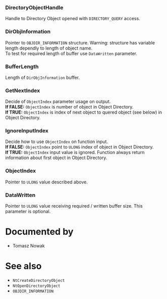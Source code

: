 ### DirectoryObjectHandle

Handle to Directory Object opened with `DIRECTORY_QUERY` access.

### DirObjInformation

Pointer to `OBJDIR_INFORMATION` structure. Warning: structure has variable length dependly to length of object name. \
To test for required length of buffer use `DataWritten` parameter.

### BufferLength

Length of `DirObjInformation` buffer.

### GetNextIndex

Decide of `ObjectIndex` parameter usage on output. \
  **If FALSE:** `ObjectIndex` is number of object in Object Directory. \
  **If TRUE:** `ObjectIndex` is index of next object to quered object (see below) in Object Directory.

### IgnoreInputIndex

Decide how to use `ObjectIndex` on function input. \
  **If FALSE:** `ObjectIndex` point to `ULONG` index of object in Object Directory. \
  **If TRUE:** `ObjectIndex` input value is ignored. Function always return information about first object in Object Directory.

### ObjectIndex

Pointer to `ULONG` value described above.

### DataWritten

Pointer to `ULONG` value receiving required / written buffer size. This parameter is optional.

# Documented by

* Tomasz Nowak

# See also

* `NtCreateDirectoryObject`
* `NtOpenDirectoryObject`
* `OBJDIR_INFORMATION`
